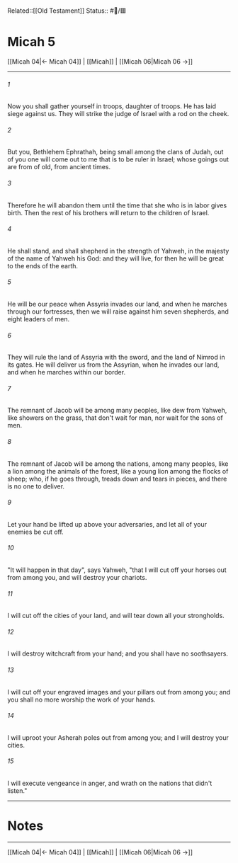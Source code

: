 Related::[[Old Testament]]
Status:: #📖/🟥
# Micah 5

[[Micah 04|← Micah 04]] | [[Micah]] | [[Micah 06|Micah 06 →]]
***



###### 1 
Now you shall gather yourself in troops, daughter of troops. He has laid siege against us. They will strike the judge of Israel with a rod on the cheek. 

###### 2 
But you, Bethlehem Ephrathah, being small among the clans of Judah, out of you one will come out to me that is to be ruler in Israel; whose goings out are from of old, from ancient times. 

###### 3 
Therefore he will abandon them until the time that she who is in labor gives birth. Then the rest of his brothers will return to the children of Israel. 

###### 4 
He shall stand, and shall shepherd in the strength of Yahweh, in the majesty of the name of Yahweh his God: and they will live, for then he will be great to the ends of the earth. 

###### 5 
He will be our peace when Assyria invades our land, and when he marches through our fortresses, then we will raise against him seven shepherds, and eight leaders of men. 

###### 6 
They will rule the land of Assyria with the sword, and the land of Nimrod in its gates. He will deliver us from the Assyrian, when he invades our land, and when he marches within our border. 

###### 7 
The remnant of Jacob will be among many peoples, like dew from Yahweh, like showers on the grass, that don't wait for man, nor wait for the sons of men. 

###### 8 
The remnant of Jacob will be among the nations, among many peoples, like a lion among the animals of the forest, like a young lion among the flocks of sheep; who, if he goes through, treads down and tears in pieces, and there is no one to deliver. 

###### 9 
Let your hand be lifted up above your adversaries, and let all of your enemies be cut off. 

###### 10 
"It will happen in that day", says Yahweh, "that I will cut off your horses out from among you, and will destroy your chariots. 

###### 11 
I will cut off the cities of your land, and will tear down all your strongholds. 

###### 12 
I will destroy witchcraft from your hand; and you shall have no soothsayers. 

###### 13 
I will cut off your engraved images and your pillars out from among you; and you shall no more worship the work of your hands. 

###### 14 
I will uproot your Asherah poles out from among you; and I will destroy your cities. 

###### 15 
I will execute vengeance in anger, and wrath on the nations that didn't listen."

---
# Notes


***
[[Micah 04|← Micah 04]] | [[Micah]] | [[Micah 06|Micah 06 →]]
